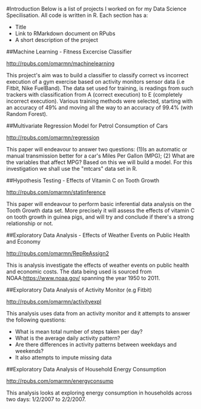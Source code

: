 #Introduction
Below is a list of projects I worked on for my Data Science Specilisation. All code is written in R. Each section has a:

- Title
- Link to RMarkdown document on RPubs
- A short description of the project

##Machine Learning - Fitness Excercise Classifier

http://rpubs.com/omarmn/machinelearning

This project's aim was to build a classifier to classify correct vs incorrect execution of a gym exercise based on activity monitors sensor data (i.e Fitbit, Nike FuelBand). The data set used for training, is readings from such trackers with classification from A (correct execution) to E (completely incorrect execution). Various training methods were selected, starting with an accuracy of 49% and moving all the way to an accuracy of 99.4% (with Random Forest).

##Multivariate Regression Model for Petrol Consumption of Cars

http://rpubs.com/omarmn/regression

This paper will endeavour to answer two questions: (1)Is an automatic or manual transmission better for a car's Miles Per Gallon (MPG); (2) What are the variables that affect MPG? Based on this we will build a model. For this investigation we shall use the "mtcars" data set in R.

##Hypothesis Testing - Effects of Vitamin C on Tooth Growth

http://rpubs.com/omarmn/statinference

This paper will endeavour to perform basic inferential data analysis on the Tooth Growth data set. More precisely it will assess the effects of vitamin C on tooth growth in guinea pigs, and will try and conclude if there's a strong relationship or not.

##Exploratory Data Analysis - Effects of Weather Events on Public Health and Economy

http://rpubs.com/omarmn/RepReAssign2

This is analysis investigate the effects of weather events on public health and economic costs. The data being used is sourced from NOAA:https://www.noaa.gov/  spanning the year 1950 to 2011.

##Exploratory Data Analysis of Activity Monitor (e.g Fitbit)

http://rpubs.com/omarmn/activityexpl

This analysis uses data from an activity monitor and it attempts to answer the following questions:
- What is mean total number of steps taken per day?
- What is the average daily activity pattern?
- Are there differences in activity patterns between weekdays and weekends?
- It also attempts to impute missing data

##Exploratory Data Analysis of Household Energy Consumption

http://rpubs.com/omarmn/energyconsump

This analysis looks at exploring energy consumption in households across two days: 1/2/2007 to 2/2/2007.



